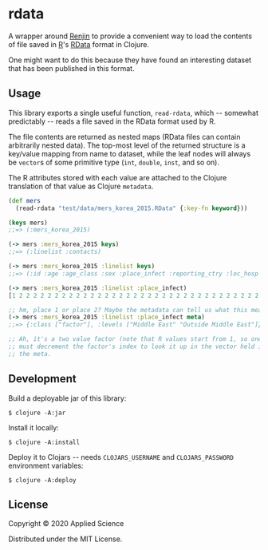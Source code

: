 # rdata

A wrapper around [Renjin](https://www.renjin.org) to provide a
convenient way to load the contents of file saved in
[R](https://www.r-project.org/foundation/)'s
[RData](https://www.loc.gov/preservation/digital/formats/fdd/fdd000470.shtml)
format in Clojure.

One might want to do this because they have found an interesting
dataset that has been published in this format.

## Usage

This library exports a single useful function, `read-rdata`, which --
somewhat predictably -- reads a file saved in the RData format used by
R.

The file contents are returned as nested maps (RData files can contain
arbitrarily nested data). The top-most level of the returned structure
is a key/value mapping from name to dataset, while the leaf nodes will
always be `vector`s of some primitive type (`int`, `double`, `inst`,
and so on).

The R attributes stored with each value are attached to the Clojure
translation of that value as Clojure `metadata`.

```clojure
(def mers
  (read-rdata "test/data/mers_korea_2015.RData" {:key-fn keyword}))

(keys mers)
;;=> (:mers_korea_2015)

(-> mers :mers_korea_2015 keys)
;;=> (:linelist :contacts)

(-> mers :mers_korea_2015 :linelist keys)
;;=> (:id :age :age_class :sex :place_infect :reporting_ctry :loc_hosp :dt_onset :dt_report :week_report :dt_start_exp :dt_end_exp :dt_diag :outcome :dt_death)

(-> mers :mers_korea_2015 :linelist :place_infect)
[1 2 2 2 2 2 2 2 2 2 2 2 2 2 2 2 2 2 2 2 2 2 2 2 2 2 2 2 2 2 2 2 2 2 2 2 2 2 2 2 2 2 2 2 2 2 2 2 2 2 2 2 2 2 2 2 2 2 2 2 2 2 2 2 2 2 2 2 2 2 2 2 2 2 2 2 2 2 2 2 2 2 2 2 2 2 2 2 2 2 2 2 2 2 2 2 2 2 2 2 2 2 2 2 2 2 2 2 2 2 2 2 2 2 2 2 2 2 2 2 2 2 2 2 2 2 2 2 2 2 2 2 2 2 2 2 2 2 2 2 2 2 2 2 2 2 2 2 2 2 2 2 2 2 2 2 2 2 2 2 2 2]

;; hm, place 1 or place 2? Maybe the metadata can tell us what this means...
(-> mers :mers_korea_2015 :linelist :place_infect meta)
;;=> {:class ["factor"], :levels ["Middle East" "Outside Middle East"]}

;; Ah, it's a two value factor (note that R values start from 1, so one
;; must decrement the factor's index to look it up in the vector held in
;; the meta.
```

## Development

Build a deployable jar of this library:

    $ clojure -A:jar

Install it locally:

    $ clojure -A:install

Deploy it to Clojars -- needs `CLOJARS_USERNAME` and `CLOJARS_PASSWORD` environment variables:

    $ clojure -A:deploy

## License

Copyright © 2020 Applied Science

Distributed under the MIT License.
